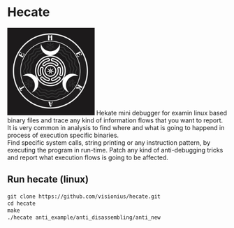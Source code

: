# Hecate
<img src="./logo/8cafb07cd13751a1bf3b12948bb6d96b.jpg" alt="drawing" width="200"/>
Hekate mini debugger for examin linux based binary files and trace any kind of information flows
that you want to report.
</br>
It is very common in analysis to find where and what is going to happend in process of execution specific binaries.
</br>
Find specific system calls, string printing or any instruction pattern, by executing the program in run-time.
Patch any kind of anti-debugging tricks and report what execution flows is going to be affected.
</br>

## Run hecate (linux)

```
git clone https://github.com/visionius/hecate.git
cd hecate
make
./hecate anti_example/anti_disassembling/anti_new
```
